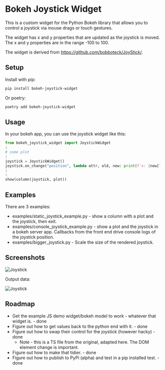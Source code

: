 # Bokeh Joystick Widget

This is a custom widget for the Python Bokeh library that allows you to control a joystick via mouse drags or touch gestures.

The widget has x and y properties that are updated as the joystick is moved. The x and y properties are in the range -100 to 100.

The widget is derived from <https://github.com/bobboteck/JoyStick/>.

## Setup

Install with pip:

```bash
pip install bokeh-joystick-widget
```

Or poetry:

```bash
poetry add bokeh-joystick-widget
```

## Usage

In your bokeh app, you can use the joystick widget like this:

```python
from bokeh_joystick_widget import JoystickWidget
:
# some plot
:
joystick = JoystickWidget()
joystick.on_change("position", lambda attr, old, new: print(f'x: {new["x"]}, y: {new["y"]}'))
:
:
show(column(joystick, plot))
```

## Examples

There are 3 examples:

- examples/static_joystick_example.py - show a column with a plot and the joystick, then exit.
- examples/console_joystick_example.py - show a plot and the joystick in a bokeh server app. Callbacks from the front end drive console logs of the joystick position.
- examples/bigger_joystick.py - Scale the size of the rendered joystick.

## Screenshots

![Joystick](images/bigger_joystick_under_graph.png)

Output data:

![Joystick](images/joystick_output_data.png)


## Roadmap

- Get the example JS demo widget/bokeh model to work - whatever that widget is. - done
- Figure out how to get values back to the python end with it. - done
- Figure out how to swap their control for the joystick (however hacky) - done
    - Note - this is a TS file from the original, adapted here. The DOM element change
      is important.
- Figure out how to make that tidier. - done
- Figure out how to publish to PyPi (alpha) and test in a pip installed test. - done
